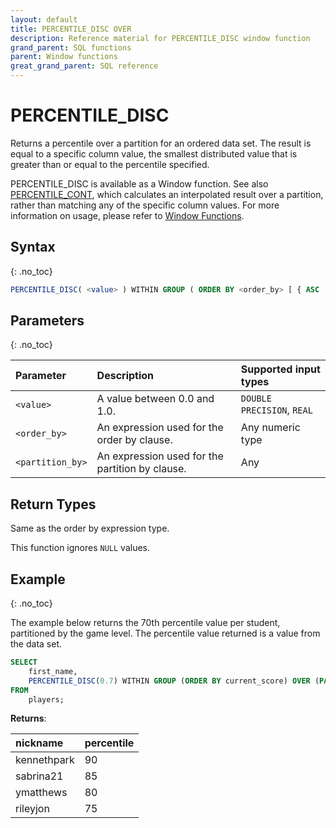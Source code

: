 ```yaml
---
layout: default
title: PERCENTILE_DISC OVER
description: Reference material for PERCENTILE_DISC window function
grand_parent: SQL functions
parent: Window functions
great_grand_parent: SQL reference
---
```


# PERCENTILE\_DISC

Returns a percentile over a partition for an ordered data set. The result is equal to a specific column value, the smallest distributed value that is greater than or equal to the percentile specified. 

PERCENTILE\_DISC is available as a Window function. See also [PERCENTILE\_CONT](../window/percentile-cont-window.md), which calculates an interpolated result over a partition, rather than matching any of the specific column values. For more information on usage, please refer to [Window Functions](../window/index.md).

## Syntax
{: .no_toc}

```sql
PERCENTILE_DISC( <value> ) WITHIN GROUP ( ORDER BY <order_by> [ { ASC | DESC } ] ) [ OVER ( PARTITION BY <partition_by> ) ]
```

## Parameters 
{: .no_toc}

| Parameter | Description                                      |Supported input types | 
| :--------- | :------------------------------------------------ | :------------| 
| `<value>`   | A value between 0.0 and 1.0.  | `DOUBLE PRECISION`, `REAL` |
| `<order_by>` | An expression used for the order by clause. | Any numeric type |
| `<partition_by>` | An expression used for the partition by clause. | Any |

## Return Types
Same as the order by expression type.

This function ignores `NULL` values.


## Example
{: .no_toc}

The example below returns the 70th percentile value per student, partitioned by the game level. The percentile value returned is a value from the data set. 

```sql
SELECT
	first_name,
	PERCENTILE_DISC(0.7) WITHIN GROUP (ORDER BY current_score) OVER (PARTITION BY level) AS percentile
FROM
	players;
```

**Returns**:

| nickname | percentile | 
|:-----|:-------|
| kennethpark | 90 | 
| sabrina21 | 85 | 
| ymatthews | 80 | 
| rileyjon | 75 | 